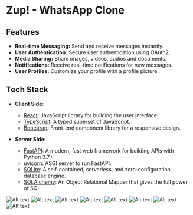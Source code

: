 # Zup! - WhatsApp Clone

## Features

- **Real-time Messaging:** Send and receive messages instantly.
- **User Authentication:** Secure user authentication using OAuth2.
- **Media Sharing:** Share images, videos, audios and documents.
- **Notifications:** Receive real-time notifications for new messages.
- **User Profiles:** Customize your profile with a profile picture.

## Tech Stack

- **Client Side:**
  - [React](https://reactjs.org/): JavaScript library for building the user interface.
  - [TypeScript](https://www.typescriptlang.org/): A typed superset of JavaScript.
  - [Bootstrap](https://getbootstrap.com/): Front-end component library for a responsive design.

- **Server Side:**
  - [FastAPI](https://fastapi.tiangolo.com/): A modern, fast web framework for building APIs with Python 3.7+.
  - [uvicorn](https://www.uvicorn.org/): ASGI server to run FastAPI.
  - [SQLite](https://www.sqlite.org/): A self-contained, serverless, and zero-configuration database engine.
  - [SQLAlchemy](https://www.sqlalchemy.org/): An Object Relational Mapper that gives the full power of SQL.

![Alt text](/client/app/src/externals/5b872474-46fa-499f-aeb8-c513d50f7a14.jpg)
![Alt text](/client/app/src/externals/174b7541-742d-4f4b-a7cc-7053045a3e1a.jpg)
![Alt text](/client/app/src/externals/3ea81e59-dc28-4450-9fd1-30866378c9f2.jpg)
![Alt text](/client/app/src/externals/822de79d-c0a4-44d9-b720-11738a6929f1.jpg)
![Alt text](/client/app/src/externals/8c627451-c4e1-4fcc-a58e-eb7764fb4fe4.jpg)
![Alt text](/client/app/src/externals/b778353f-7449-46c7-8c0d-fec241fd53dc.jpg)
![Alt text](/client/app/src/externals/57b3dfca-64a8-4511-8fda-c8ab1c079604.jpg)
![Alt text](/client/app/src/externals/220c29ea-f9f6-49aa-8a8f-71704edf93df.jpg)